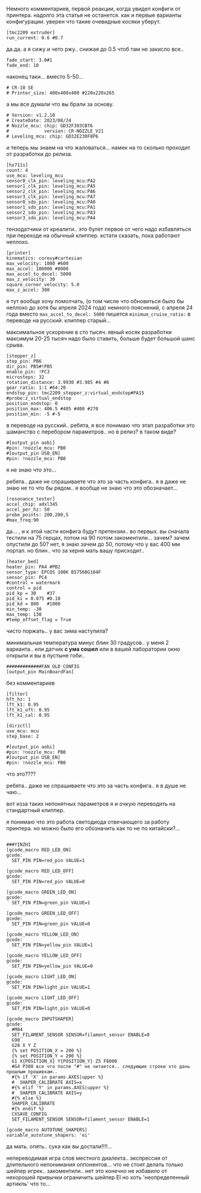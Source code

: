 
Немного комментариев, первой реакции, когда увидел конфиги от принтера. надолго эта статья не останется. как и первые варианты конфигурации.  уверен что такие очевидные косяки уберут.


```
[tmc2209 extruder]
run_current: 0.6 #0.7
```


да.да. а я сижу и чето ржу.. снижая до 0.5 чтоб там не закисло все..

```
fade_start: 3.0#1
fade_end: 10
```
наконец таки... вместо 5-50...

```
# CR-10 SE
# Printer_size: 400x400x400 #220x220x265
```
а мы все думали что вы брали за основу.

```
# Version: v1.2.10
# CreateDate: 2023/08/24
# Nozzle_mcu: chip: GD32F303CBT6
#             version: CR-NOZZLE_V21
# Leveling_mcu: chip: GD32E230F8P6
```

и теперь мы знаем на что жаловаться... намек на то сколько проходит от разработки до релиза.

```
[hx711s]
count: 4
use_mcu: leveling_mcu
sensor0_clk_pin: leveling_mcu:PA2
sensor1_clk_pin: leveling_mcu:PA5
sensor2_clk_pin: leveling_mcu:PA6
sensor3_clk_pin: leveling_mcu:PA7
sensor0_sdo_pin: leveling_mcu:PA0
sensor1_sdo_pin: leveling_mcu:PA1
sensor2_sdo_pin: leveling_mcu:PA3
sensor3_sdo_pin: leveling_mcu:PA4
```


тензодатчики от креалити..  это булет первое от чего надо избавляться при переходе на обычный клиппер. кстати сказать, пока работают неплохо.

```
[printer]
kinematics: corexy#cartesian
max_velocity: 1000 #600
max_accel: 100000 #8000
max_accel_to_decel: 5000
max_z_velocity: 30
square_corner_velocity: 5.0
max_z_accel: 300
```

я тут вообще хочу помолчать,  (о том числе что обновиться было бы неплохо до хотя бы апреля 2024 года) немного пояснений, с апреля 24 года вместо `max_accel_to_decel: 5000` пишется `minimum_cruise_ratio:` в переводе на русский: клиппер старый...

максимальное ускорение в сто тысяч. явный косяк разработки максимум 20-25 тысяч надо было ставить, больше будет большой шанс срыва.

```
[stepper_z]
step_pin: PB6
dir_pin: PB5#!PB5
enable_pin: !PC3
microsteps: 32
rotation_distance: 3.9930 #3.985 #4 #8
gear_ratio: 1:1 #64:20
endstop_pin: tmc2209_stepper_z:virtual_endstop#PA15   #probe:z_virtual_endstop
position_endstop: 0
position_max: 406.5 #405 #400 #270
position_min: -5 #-5
```

в переводе на русский.. ребята, я все понимаю что этап разработки это шаманство с перебором параметров.. но в релиз? в таком виде?

```
#[output_pin aobi]
#pin: !nozzle_mcu: PB0
#[output_pin USB_EN]
#pin: !nozzle_mcu: PB0
```
я не знаю что это...


ребята.. даже не спрашиваете что это за часть конфига.. я в даже не знаю не то что бы рядом.. я вообще не знаю что это обозначает...

```
[resonance_tester]
accel_chip: adxl345
accel_per_hz: 50
probe_points: 200,200,5
#max_freq:90
```
да... , и к этой части конфига будут претензии..  во первых. вы сначала тестили на 75 герцах, потом на 90 потом закоментили... зачем?  зачем опустили до 50? нет, я знаю зачем до 50, потому что у вас 400 мм портал. но блин.. что за херня мать вашу присходит..


```
[heater_bed]
heater_pin: PA4 #PB2
sensor_type: EPCOS 100K B57560G104F
sensor_pin: PC4
#control = watermark
control = pid
pid_kp = 30    #37
pid_ki = 0.075 #0.10
pid_kd = 800   #1000
min_temp: -30
max_temp: 130
#temp_offset_flag = True

```
чисто поржать.. у вас зима наступила?

минимальная температура минус *блин* 30 градусов.. у меня 2 варианта.. или датчик **с ума сошел** или в вашей лаборатории окно открыли и вы в пустыне гоби..

```
#############FAN OLD CONFIG
[output_pin MainBoardFan]
```
без комментариев

```
[filter]
hft_hz: 1
lft_k1: 0.95
lft_k1_oft: 0.95
lft_k1_cal: 0.95

[dirzctl]
use_mcu: mcu
step_base: 2

#[output_pin aobi]
#pin: !nozzle_mcu: PB0
#[output_pin USB_EN]
#pin: !nozzle_mcu: PB0

```

что это????


ребята.. даже не спрашиваете что это за часть конфига.. я в душе не чаю...

вот изза таких непонятных параметров я и очкую переводить на стандартный клиппер.

я понимаю что это работа светодиода отвечающего за работу принтера. но можно было его обозначить как то не по китайски?...

```

###YINZHI
[gcode_macro RED_LED_ON]
gcode:
  SET_PIN PIN=red_pin VALUE=1

[gcode_macro RED_LED_OFF]
gcode:
  SET_PIN PIN=red_pin VALUE=0

[gcode_macro GREEN_LED_ON]
gcode:
  SET_PIN PIN=green_pin VALUE=1

[gcode_macro GREEN_LED_OFF]
gcode:
  SET_PIN PIN=green_pin VALUE=0

[gcode_macro YELLOW_LED_ON]
gcode:
  SET_PIN PIN=yellow_pin VALUE=1

[gcode_macro YELLOW_LED_OFF]
gcode:
  SET_PIN PIN=yellow_pin VALUE=0

[gcode_macro LIGHT_LED_ON]
gcode:
  SET_PIN PIN=light_pin VALUE=1

[gcode_macro LIGHT_LED_OFF]
gcode:
  SET_PIN PIN=light_pin VALUE=0
```

```
[gcode_macro INPUTSHAPER]
gcode:
  #M84
  SET_FILAMENT_SENSOR SENSOR=filament_sensor ENABLE=0
  G90
  G28 X Y Z
  {% set POSITION_X = 200 %}
  {% set POSITION_Y = 200 %}
  G1 X{POSITION_X} Y{POSITION_Y} Z5 F6000
  #G4 P300 все что после "#" не читается.. следующие строки это дань прошлым прошивкам..
  #{% if 'X' in params.AXES|upper %}
  #  SHAPER_CALIBRATE AXIS=x
  #{% elif 'Y' in params.AXES|upper %}
  #  SHAPER_CALIBRATE AXIS=y
  #{% else %}
  SHAPER_CALIBRATE
  #{% endif %}
  CXSAVE_CONFIG
  SET_FILAMENT_SENSOR SENSOR=filament_sensor ENABLE=1
```

```
[gcode_macro AUTOTUNE_SHAPERS]
variable_autotune_shapers: 'ei'
```
да мать. опять.. сука как вы достали!!!!...

непереводимая игра слов местного диалекта.. экспрессия от длительного непонимания оппонентов... что не стоит делать только шейпер игрек.. закоментили.. нет это конечно не избавило от нехорошей привычки ограничить шейпер EI но хоть 'неопределенный артикль' что то...
